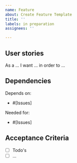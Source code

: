 ```yaml
---
name: Feature
about: Create Feature Template
title: ''
labels: in preparation
assignees: ''

---
```


## User stories
As a ... I want ... in order to ...

## Dependencies
Depends on: 
 - #[Issues]

Needed for:
- #[Issues]

## Acceptance Criteria
- [ ] Todo's
- [ ] ...
